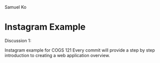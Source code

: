 Samuel Ko

Instagram Example
===========

Discussion 1:

Instagram example for COGS 121
Every commit will provide a step by step introduction to creating a web application overview.
